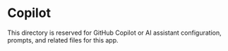 # Copilot

This directory is reserved for GitHub Copilot or AI assistant configuration, prompts, and related files for this app.
